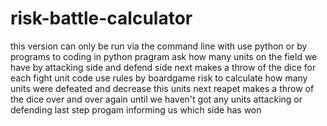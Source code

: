 # risk-battle-calculator

this version can only be run via the command line with use python or by programs to coding in python
pragram ask how many units on the field we have by attacking side and defend side 
next makes a throw of the dice for each fight unit 
code use rules by boardgame risk to calculate how many units were defeated and decrease this units
next reapet makes a throw of the dice over and over again until we haven't got any units attacking or defending
last step progam informing us which side has won
